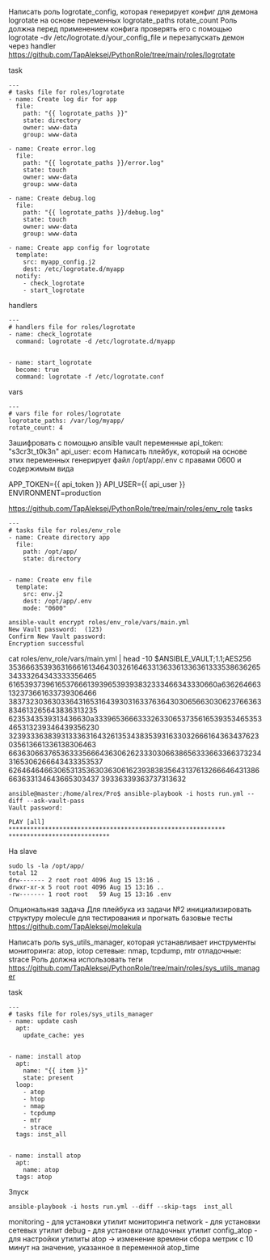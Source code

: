 Написать роль logrotate_config, которая генерирует конфиг для демона logrotate на основе переменных
logrotate_paths
rotate_count
Роль должна перед применением конфига 
проверять его с помощью 
logrotate -dv /etc/logrotate.d/your_config_file 
и перезапускать демон через handler
https://github.com/TapAleksej/PythonRole/tree/main/roles/logrotate

task
```
---
# tasks file for roles/logrotate
- name: Create log dir for app
  file:
    path: "{{ logrotate_paths }}"
    state: directory
    owner: www-data
    group: www-data

- name: Create error.log
  file:
    path: "{{ logrotate_paths }}/error.log"
    state: touch
    owner: www-data
    group: www-data

- name: Create debug.log
  file:
    path: "{{ logrotate_paths }}/debug.log"
    state: touch
    owner: www-data
    group: www-data

- name: Create app config for logrotate
  template:
    src: myapp_config.j2
    dest: /etc/logrotate.d/myapp
  notify:
    - check_logrotate
    - start_logrotate
```
handlers
```
---
# handlers file for roles/logrotate
- name: check_logrotate
  command: logrotate -d /etc/logrotate.d/myapp


- name: start_logrotate
  become: true
  command: logrotate -f /etc/logrotate.conf
```
vars
```
---
# vars file for roles/logrotate
logrotate_paths: /var/log/myapp/
rotate_count: 4
```

Зашифровать с помощью ansible vault переменные
api_token: "s3cr3t_t0k3n"
api_user: ecom
Написать плейбук, который на основе этих переменных генерирует файл /opt/app/.env с правами 0600 и содержимым вида

APP_TOKEN={{ api_token }}
API_USER={{ api_user }}
ENVIRONMENT=production

https://github.com/TapAleksej/PythonRole/tree/main/roles/env_role
tasks
```
---
# tasks file for roles/env_role
- name: Create directory app
  file:
    path: /opt/app/    
    state: directory


- name: Create env file
  template:
    src: env.j2
    dest: /opt/app/.env
    mode: "0600"
```

```
ansible-vault encrypt roles/env_role/vars/main.yml
New Vault password:  (123)
Confirm New Vault password: 
Encryption successful
```
cat  roles/env_role/vars/main.yml | head -10
$ANSIBLE_VAULT;1.1;AES256
35366635393631666161346430326164633136336133636133353863626534333264343333356465
6165393739616537666139396539393832333466343330660a636264663132373661633739306466
38373230363033643165316439303163376364303065663030623766363834613265643836313235
6235343539313436630a333965366633326330653735616539353465353465313239346439356230
32393336383931333631643261353438353931633032666164363437623035613661336138306463
66363066376536333566643630626233303066386563336633663732343165306266643433353537
62646464663065313536303630616239383835643137613266646431386663633134643665303437
39336339363737313632


```
ansible@master:/home/alrex/Pro$ ansible-playbook -i hosts run.yml --diff --ask-vault-pass
Vault password: 

PLAY [all] ************************************************************
****************************
```

На slave
```
sudo ls -la /opt/app/
total 12
drw------- 2 root root 4096 Aug 15 13:16 .
drwxr-xr-x 5 root root 4096 Aug 15 13:16 ..
-rw------- 1 root root   59 Aug 15 13:16 .env

```


Опциональная задача
Для плейбука из задачи №2 инициализировать структуру molecule для тестирования и прогнать базовые тесты
https://github.com/TapAleksej/molekula

Написать роль sys_utils_manager, которая устанавливает инструменты
мониторинга: atop, iotop
сетевые: nmap, tcpdump, mtr
отладочные: strace
Роль должна использовать теги
https://github.com/TapAleksej/PythonRole/tree/main/roles/sys_utils_manager

task

```
---
# tasks file for roles/sys_utils_manager
- name: update cash
  apt:
    update_cache: yes


- name: install atop
  apt:
    name: "{{ item }}"
    state: present
  loop:
    - atop
    - htop
    - nmap
    - tcpdump
    - mtr
    - strace
  tags: inst_all


- name: install atop
  apt:
    name: atop
  tags: atop

```
Зпуск
```
ansible-playbook -i hosts run.yml --diff --skip-tags  inst_all
```


monitoring - для установки утилит мониторинга
network - для установки сетевых утилит
debug - для установки отладочных утилит
config_atop - для настройки утилиты atop -> 
изменение времени сбора метрик с 10 минут на значение, 
указанное в переменной atop_time